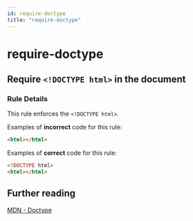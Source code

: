 ```yaml
---
id: require-doctype
title: "require-doctype"
---
```


# require-doctype

## Require `<!DOCTYPE html>` in the document

### Rule Details

This rule enforces the `<!DOCTYPE html>`.

Examples of **incorrect** code for this rule:

```html
<html></html>
```

Examples of **correct** code for this rule:

```html
<!DOCTYPE html>
<html></html>
```

## Further reading

[MDN - Doctype](https://developer.mozilla.org/en-US/docs/Glossary/Doctype)
